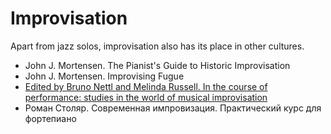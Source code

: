 Improvisation
===

Apart from jazz solos, improvisation also has its place in other cultures.

- John J. Mortensen. The Pianist's Guide to Historic Improvisation
- John J. Mortensen. Improvising Fugue
- [Edited by Bruno Nettl and Melinda Russell. In the course of performance: studies in the world of musical improvisation](https://archive.org/details/incourseofperfor0000unse/mode/2up)
- Роман Столяр. Современная импровизация. Практический курс для фортепиано
